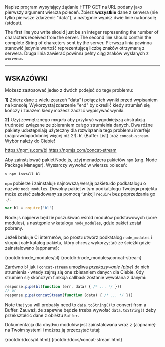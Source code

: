 Napisz program wysyłający żądanie HTTP GET na URL podany jako pierwszy argument wiersza poleceń. Zbierz **wszystkie** dane z serwera (nie tylko pierwsze zdarzenie "data"), a następnie wypisz dwie linie na konsolę (stdout).

The first line you write should just be an integer representing the number of characters received from the server. The second line should contain the complete String of characters sent by the server.
Pierwsza linia powinna stanowić jedynie wartość reprezentującą liczbę znaków otrzymaną z serwera. Druga linia zawierać powinna pełny ciąg znaków wysłanych z serwera.

----------------------------------------------------------------------
## WSKAZÓWKI

Możesz zastosować jedno z dwóch podejsć do tego problemu:

**1)** Zbierz dane z wielu zdarzeń "data" i połącz ich wyniki przed wypisaniem na konsolę. Wykorzystaj zdarzenie "end" by określić kiedy strumień się kończy i zarazem kiedy możesz zacząć wypisywać wyniki.

**2)** Użyj zewnętrznego mogułu aby przykryć wygodniejszą abstrakcją trudności związane ze zbieraniem całego strumieinia danych. Dwa różne pakiety udostępniają użyteczny dla rozwiązania tego problemu interfejs (najprawdopodobniej więcej niż 2!): `bl` (Buffer List) oraz `concat-stream`. Wybór należy do Ciebie!

  <https://npmjs.com/bl>
  <https://npmjs.com/concat-stream>

Aby zainstalować pakiet Node.js, użyj menadżera pakietów `npm` (ang. Node Package Manager). Wystarczy wywołać w wierszu poleceń:

```sh
$ npm install bl
```

`npm` pobierze i zainstaluje najnowszą wersję pakietu do podkatalogu o nazwie `node_modules`. Dowolny pakiet w tym podkatalogu Twojego projektu może zostać załadowany za pomocą funkcji `require` bez poprzedzania go `./`:

```js
var bl = require('bl')
```

Node.js najpierw będzie poszukiwać wśród modułów podstawowych (core modules), a następnie w katalogu `node_modules`, gdzie pakiet został pobrany.

Jeżeli brakuje Ci internetów, po prostu utwórz podkatalog `node_modules` i skopiuj cały katalog pakietu, który chcesz wykorzystać ze ścieżki gdzie zainstalowano {appname}:

  {rootdir:/node_modules/bl}
  {rootdir:/node_modules/concat-stream}

Zarówno `bl` jak i `concat-stream` umożliwa *przekazywanie (pipe)* do nich strumienia - wtedy zajmą się one zbieraniem danych dla Ciebie. Gdy strumień się skończym funkcja callback zostanie wywołana z danymi:

```js
response.pipe(bl(function (err, data) { /* ... */ }))
// or
response.pipe(concatStream(function (data) { /* ... */ }))
```

Note that you will probably need to `data.toString()` to convert from a Buffer.
Zauważ, że zapewne będzie trzeba wywołać `data.toString()` żeby przekształcić dane z obiektu `Buffer`.

Dokumentacja dla obydwu modułów jest zainstalowana wraz z {appname} na Twoim systemi i możesz ją przeczytać tutaj:

  {rootdir:/docs/bl.html}
  {rootdir:/docs/concat-stream.html}
